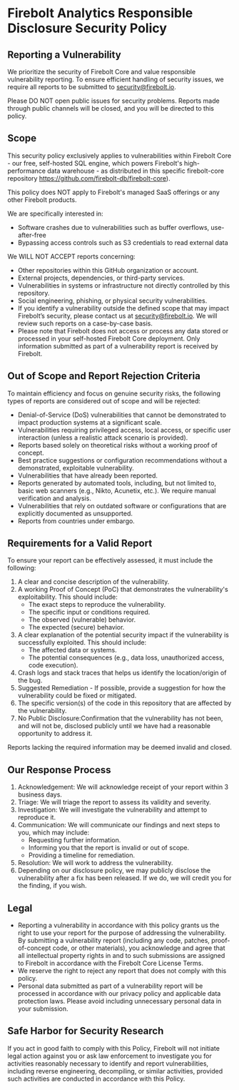 # Firebolt Analytics Responsible Disclosure Security Policy

## Reporting a Vulnerability

We prioritize the security of Firebolt Core and value responsible vulnerability reporting. To ensure efficient handling of security issues, we require all reports to be submitted to [security@firebolt.io](mailto:security@firebolt.io).

Please DO NOT open public issues for security problems. Reports made through public channels will be closed, and you will be directed to this policy.

## Scope
This security policy exclusively applies to vulnerabilities within Firebolt Core - our free, self-hosted SQL engine, which powers Firebolt's high-performance data warehouse - as distributed in this specific firebolt-core repository https://github.com/firebolt-db/firebolt-core). 

This policy does NOT apply to Firebolt's managed SaaS offerings or any other Firebolt products.

We are specifically interested in:

-   Software crashes due to vulnerabilities such as buffer overflows, use-after-free
-   Bypassing access controls such as S3 credentials to read external data

We WILL NOT ACCEPT reports concerning:

-   Other repositories within this GitHub organization or account.
-   External projects, dependencies, or third-party services.
-   Vulnerabilities in systems or infrastructure not directly controlled by this repository.
-   Social engineering, phishing, or physical security vulnerabilities.
-   If you identify a vulnerability outside the defined scope that may impact Firebolt’s security, please contact us at security@firebolt.io. We will review such reports on a case-by-case basis.
-   Please note that Firebolt does not access or process any data stored or processed in your self-hosted Firebolt Core deployment. Only information submitted as part of a vulnerability report is received by Firebolt.


## Out of Scope and Report Rejection Criteria
To maintain efficiency and focus on genuine security risks, the following types of reports are considered out of scope and will be rejected:

-   Denial-of-Service (DoS) vulnerabilities that cannot be demonstrated to impact production systems at a significant scale.
-   Vulnerabilities requiring privileged access, local access, or specific user interaction (unless a realistic attack scenario is provided).
-   Reports based solely on theoretical risks without a working proof of concept.
-   Best practice suggestions or configuration recommendations without a demonstrated, exploitable vulnerability.
-   Vulnerabilities that have already been reported.
-   Reports generated by automated tools, including, but not limited to, basic web scanners (e.g., Nikto, Acunetix, etc.). We require manual verification and analysis.
-   Vulnerabilities that rely on outdated software or configurations that are explicitly documented as unsupported.
-   Reports from countries under embargo.

## Requirements for a Valid Report
To ensure your report can be effectively assessed, it must include the following:

1.  A clear and concise description of the vulnerability.
2.  A working Proof of Concept (PoC) that demonstrates the vulnerability's exploitability. This should include:
    * The exact steps to reproduce the vulnerability.
    * The specific input or conditions required.
    * The observed (vulnerable) behavior.
    * The expected (secure) behavior.
3.  A clear explanation of the potential security impact if the vulnerability is successfully exploited. This should include:
    * The affected data or systems.
    * The potential consequences (e.g., data loss, unauthorized access, code execution).
4.  Crash logs and stack traces that helps us identify the location/origin of the bug.
5.  Suggested Remediation - If possible, provide a suggestion for how the vulnerability could be fixed or mitigated.
6.  The specific version(s) of the code in this repository that are affected by the vulnerability.
7.  No Public Disclosure:Confirmation that the vulnerability has not been, and will not be, disclosed publicly until we have had a reasonable opportunity to address it.

Reports lacking the required information may be deemed invalid and closed.

## Our Response Process
1.  Acknowledgement: We will acknowledge receipt of your report within 3 business days.
2.  Triage: We will triage the report to assess its validity and severity.
3.  Investigation: We will investigate the vulnerability and attempt to reproduce it.
4.  Communication: We will communicate our findings and next steps to you, which may include:
    * Requesting further information.
    * Informing you that the report is invalid or out of scope.
    * Providing a timeline for remediation.
5.  Resolution: We will work to address the vulnerability.
6.  Depending on our disclosure policy, we may publicly disclose the vulnerability after a fix has been released. If we do, we will credit you for the finding, if you wish.

## Legal
-   Reporting a vulnerability in accordance with this policy grants us the right to use your report for the purpose of addressing the vulnerability. By submitting a vulnerability report (including any code, patches, proof-of-concept code, or other materials), you acknowledge and agree that all intellectual property rights in and to such submissions are assigned to Firebolt in accordance with the Firebolt Core License Terms.
-   We reserve the right to reject any report that does not comply with this policy.
-   Personal data submitted as part of a vulnerability report will be processed in accordance with our privacy policy and applicable data protection laws. Please avoid including unnecessary personal data in your submission.

## Safe Harbor for Security Research
If you act in good faith to comply with this Policy, Firebolt will not initiate legal action against you or ask law enforcement to investigate you for activities reasonably necessary to identify and report vulnerabilities, including reverse engineering, decompiling, or similar activities, provided such activities are conducted in accordance with this Policy.
